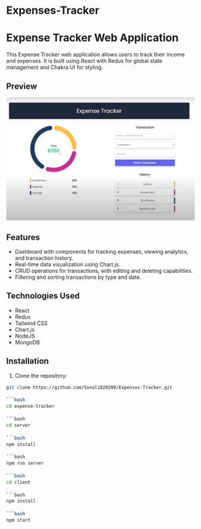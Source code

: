 # Expenses-Tracker
# Expense Tracker Web Application

This Expense Tracker web application allows users to track their income and expenses. It is built using React with Redux for global state management and Chakra UI for styling.

## Preview

![Expense Tracker Preview](./client/src/assets/preview.png)


## Features

- Dashboard with components for tracking expenses, viewing analytics, and transaction history.
- Real-time data visualization using Chart.js.
- CRUD operations for transactions, with editing and deleting capabilities.
- Filtering and sorting transactions by type and date.

## Technologies Used

- React
- Redux
- Tailwind CSS
- Chart.js
- NodeJS
- MongoDB

## Installation

1. Clone the repository:

```bash
git clone https://github.com/Sonali020200/Expenses-Tracker.git

```bash
cd expense-tracker

```bash
cd server

```bash
npm install

```bash
npm run server

```bash
cd client

```bash
npm install

```bash
npm start

